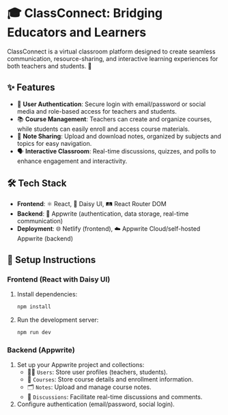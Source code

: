 # 🎓 ClassConnect: Bridging Educators and Learners

ClassConnect is a virtual classroom platform designed to create seamless communication, resource-sharing, and interactive learning experiences for both teachers and students. 🚀

## ✨ Features
- 🔐 **User Authentication**: Secure login with email/password or social media and role-based access for teachers and students.
- 📚 **Course Management**: Teachers can create and organize courses, while students can easily enroll and access course materials.
- 📝 **Note Sharing**: Upload and download notes, organized by subjects and topics for easy navigation.
- 🗣️ **Interactive Classroom**: Real-time discussions, quizzes, and polls to enhance engagement and interactivity.

## 🛠️ Tech Stack
- **Frontend**: ⚛️ React, 🎨 Daisy UI, 🛤️ React Router DOM
- **Backend**: 🚀 Appwrite (authentication, data storage, real-time communication)
- **Deployment**: 🌐 Netlify (frontend), ☁️ Appwrite Cloud/self-hosted Appwrite (backend)

## 🚀 Setup Instructions

### Frontend (React with Daisy UI)
1. Install dependencies:
    ```bash
    npm install
    ```
2. Run the development server:
    ```bash
    npm run dev
    ```

### Backend (Appwrite)
1. Set up your Appwrite project and collections:
   - 🧑‍🏫 `Users`: Store user profiles (teachers, students).
   - 📘 `Courses`: Store course details and enrollment information.
   - 🗂️ `Notes`: Upload and manage course notes.
   - 💬 `Discussions`: Facilitate real-time discussions and comments.
2. Configure authentication (email/password, social login).
